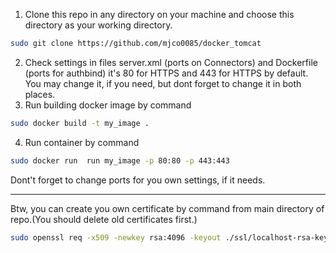 1) Clone this repo in any directory on your machine and choose this directory as your working directory.
```bash
sudo git clone https://github.com/mjco0085/docker_tomcat
```
2) Check settings in files server.xml (ports on Connectors) and Dockerfile (ports for authbind) 
it's 80 for HTTPS and 443 for HTTPS by default. You may change it, if you need, but dont forget to change it in both places.
3) Run building docker image by command
```bash
sudo docker build -t my_image .
```
4) Run container by command
```bash
sudo docker run  run my_image -p 80:80 -p 443:443
```
Dont't forget to change ports for you own settings, if it needs.
___________________
Btw, you can create you own certificate by command from main directory of repo.(You should delete old certificates first.)
```bash
sudo openssl req -x509 -newkey rsa:4096 -keyout ./ssl/localhost-rsa-key.pem -out ./ssl/localhost-rsa-cert.pem -days 36500
```
